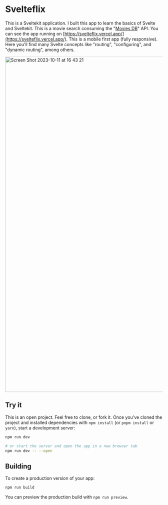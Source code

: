 # Svelteflix

This is a Sveltekit application. I built this app to learn the basics of Svelte and Sveltekit. This is a movie search consuming the "[Movies DB](https://developer.themoviedb.org/reference/intro/getting-started)" API. You can see the app running on [https://svelteflix.vercel.app/](https://svelteflix.vercel.app/). This is a mobile first app (fully responsive). Here you'll find many Svelte concepts like "routing", "configuring", and "dynamic routing", among others.

<img width="1072" alt="Screen Shot 2023-10-11 at 16 43 21" src="https://github.com/darde/movies-svelteflix/assets/24977035/2d39c7d1-ec08-4a6a-81ea-717f4a6b0d94">


## Try it

This is an open project. Feel free to clone, or fork it. Once you've cloned the project and installed dependencies with `npm install` (or `pnpm install` or `yarn`), start a development server:

```bash
npm run dev

# or start the server and open the app in a new browser tab
npm run dev -- --open
```

## Building

To create a production version of your app:

```bash
npm run build
```

You can preview the production build with `npm run preview`.
